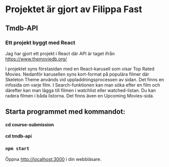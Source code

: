 # Projektet är gjort av Filippa Fast
## Tmdb-API
### Ett projekt byggt med React 

Jag har gjort ett projekt i React där API är taget ifrån https://www.themoviedb.org/


I projektet syns förstasidan med en React-karusell som visar Top Rated Movies. Nedanför karusellen syns kort-format på populära filmer där Skeleton Theme används vid uppladdningsprocessen av sidan.
Det finns en infosida om varje film. 
I Search-funktionen kan man söka efter en film och därefter kan man lägga till filmen i watchlist eller watched-listan. Du kan radera filmen i båda listorna. 
Det finns även en Upcoming Movies-sida.


## Starta programmet med kommandot:
#### cd course-submission
#### cd tmdb-api
### `npm start`


Öppna [http://localhost:3000](http://localhost:3000) i din webbläsare.
